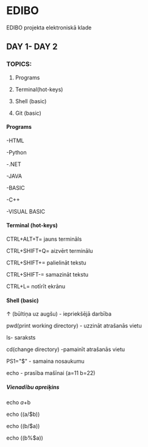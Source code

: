 # EDIBO
EDIBO projekta elektroniskā klade


## DAY 1- DAY 2


### TOPICS:
1. Programs


2. Terminal(hot-keys)


3. Shell (basic)


4. Git (basic)




#### Programs
-HTML


-Python


-.NET


-JAVA


-BASIC


-C++


-VISUAL BASIC



#### Terminal (hot-keys)


CTRL+ALT+T= jauns termināls


CTRL+SHIFT+Q= aizvērt terminālu


CTRL+SHIFT+= palielināt tekstu


CTRL+SHIFT-= samazināt tekstu


CTRL+L= notīrīt ekrānu



####  Shell (basic)



 ↑ (būltiņa uz augšu) - iepriekšējā darbība
 
 
 pwd(print working directory) - uzzināt atrašanās vietu
 
 
 ls- saraksts 
 
 
 cd(change directory) -pamainīt atrašanās vietu
 


 PS1="$" - samaina nosaukumu 



 echo - prasība mašīnai 
(a=11
b=22)


 ##### Vienadību apreiķins


echo $a+$b

 
echo $(($a/$b)) 

 
echo $(($b/$a)) 

 
echo $(($b%$a))  








